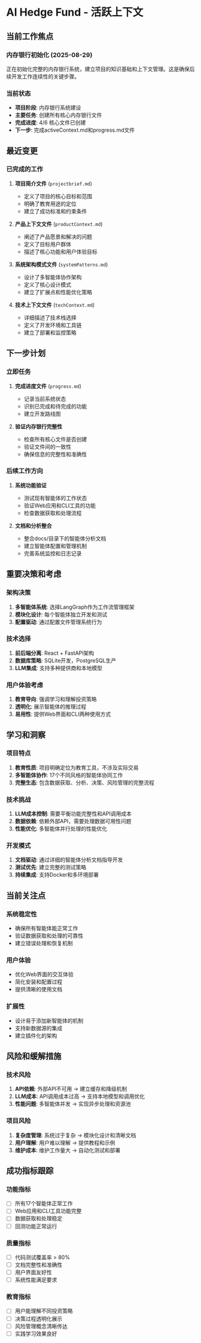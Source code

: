 # AI Hedge Fund - 活跃上下文

## 当前工作焦点

### 内存银行初始化 (2025-08-29)
正在初始化完整的内存银行系统，建立项目的知识基础和上下文管理。这是确保后续开发工作连续性的关键步骤。

### 当前状态
- **项目阶段**: 内存银行系统建设
- **主要任务**: 创建所有核心内存银行文件
- **完成进度**: 4/6 核心文件已创建
- **下一步**: 完成activeContext.md和progress.md文件

## 最近变更

### 已完成的工作
1. **项目简介文件** (`projectbrief.md`)
   - 定义了项目的核心目标和范围
   - 明确了教育用途的定位
   - 建立了成功标准和约束条件

2. **产品上下文文件** (`productContext.md`)
   - 阐述了产品愿景和解决的问题
   - 定义了目标用户群体
   - 描述了核心功能和用户体验目标

3. **系统架构模式文件** (`systemPatterns.md`)
   - 设计了多智能体协作架构
   - 定义了核心设计模式
   - 建立了扩展点和性能优化策略

4. **技术上下文文件** (`techContext.md`)
   - 详细描述了技术栈选择
   - 定义了开发环境和工具链
   - 建立了部署和监控策略

## 下一步计划

### 立即任务
1. **完成进度文件** (`progress.md`)
   - 记录当前系统状态
   - 识别已完成和待完成的功能
   - 建立开发路线图

2. **验证内存银行完整性**
   - 检查所有核心文件是否创建
   - 验证文件间的一致性
   - 确保信息的完整性和准确性

### 后续工作方向
1. **系统功能验证**
   - 测试现有智能体的工作状态
   - 验证Web应用和CLI工具的功能
   - 检查数据获取和处理流程

2. **文档和分析整合**
   - 整合docs/目录下的智能体分析文档
   - 建立智能体配置和管理机制
   - 完善系统监控和日志记录

## 重要决策和考虑

### 架构决策
1. **多智能体系统**: 选择LangGraph作为工作流管理框架
2. **模块化设计**: 每个智能体独立开发和测试
3. **配置驱动**: 通过配置文件管理系统行为

### 技术选择
1. **前后端分离**: React + FastAPI架构
2. **数据库策略**: SQLite开发，PostgreSQL生产
3. **LLM集成**: 支持多种提供商和本地模型

### 用户体验考虑
1. **教育导向**: 强调学习和理解投资策略
2. **透明化**: 展示智能体的推理过程
3. **易用性**: 提供Web界面和CLI两种使用方式

## 学习和洞察

### 项目特点
1. **教育性质**: 项目明确定位为教育工具，不涉及实际交易
2. **多智能体协作**: 17个不同风格的智能体协同工作
3. **完整生态**: 包含数据获取、分析、决策、风险管理的完整流程

### 技术挑战
1. **LLM成本控制**: 需要平衡功能完整性和API调用成本
2. **数据依赖**: 依赖外部API，需要处理数据可用性问题
3. **性能优化**: 多智能体并行处理的性能优化

### 开发模式
1. **文档驱动**: 通过详细的智能体分析文档指导开发
2. **测试优先**: 建立完整的测试策略
3. **持续集成**: 支持Docker和多环境部署

## 当前关注点

### 系统稳定性
- 确保所有智能体能正常工作
- 验证数据获取和处理的可靠性
- 建立错误处理和恢复机制

### 用户体验
- 优化Web界面的交互体验
- 简化安装和配置过程
- 提供清晰的使用文档

### 扩展性
- 设计易于添加新智能体的机制
- 支持新数据源的集成
- 建立插件化的架构

## 风险和缓解措施

### 技术风险
1. **API依赖**: 外部API不可用 → 建立缓存和降级机制
2. **LLM成本**: API调用成本过高 → 支持本地模型和调用优化
3. **性能问题**: 多智能体并发 → 实现异步处理和资源池

### 项目风险
1. **复杂度管理**: 系统过于复杂 → 模块化设计和清晰文档
2. **用户理解**: 用户难以理解 → 提供教程和示例
3. **维护成本**: 维护工作量大 → 自动化测试和部署

## 成功指标跟踪

### 功能指标
- [ ] 所有17个智能体正常工作
- [ ] Web应用和CLI工具功能完整
- [ ] 数据获取和处理稳定
- [ ] 回测功能正常运行

### 质量指标
- [ ] 代码测试覆盖率 > 80%
- [ ] 文档完整性和准确性
- [ ] 用户界面友好性
- [ ] 系统性能满足要求

### 教育指标
- [ ] 用户能理解不同投资策略
- [ ] 决策过程透明化展示
- [ ] 风险管理概念清晰传达
- [ ] 实践学习效果良好
